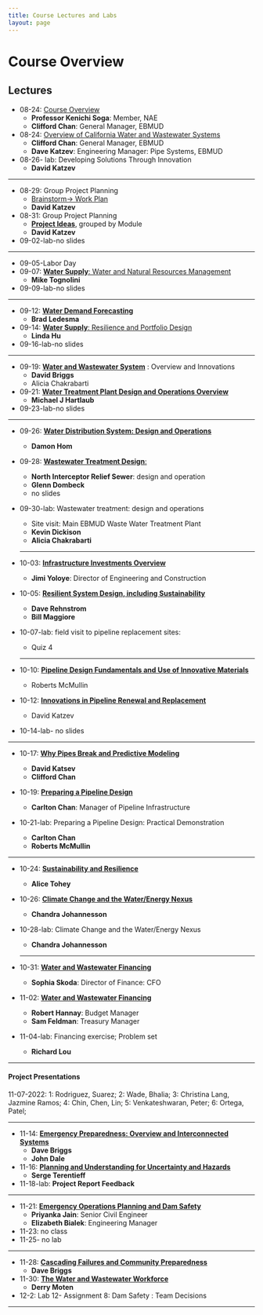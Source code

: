 ```yaml
---
title: Course Lectures and Labs
layout: page
---
```

# Course Overview
## Lectures

- 08-24: [Course Overview](/CivEng112/lectures/08-24-0)	
	- **Professor Kenichi Soga**: Member, NAE
	- **Clifford Chan**: General Manager, EBMUD
- 08-24: [Overview of California Water and Wastewater Systems](/CivEng112/lectures/08-24-1)
	- **Clifford Chan**: General Manager, EBMUD
	-  **Dave Katzev**: Engineering Manager: Pipe Systems, EBMUD
- 08-26- lab: Developing Solutions Through Innovation
	- **David Katzev**
<hr>

- 08-29: Group Project Planning
	- [Brainstorm-> Work Plan](/CivEng112/lectures/08-29)
	-  **David Katzev**
- 08-31: Group Project Planning
	- [**Project Ideas**](/CivEng112/lectures/08-31), grouped by Module
	-  **David Katzev**
- 09-02-lab-no slides

<hr>

- 09-05-Labor Day
- 09-07: [**Water Supply**: Water and Natural Resources Management](/CivEng112/lectures/09-07)
	- **Mike Tognolini**
- 09-09-lab-no slides

<hr>

- 09-12: [**Water Demand Forecasting**](/CivEng112/lectures/09-12)
	- **Brad Ledesma**
- 09-14: [**Water Supply**:  Resilience and Portfolio Design](/CivEng112/lectures/09-14)
	- **Linda Hu**
- 09-16-lab-no slides

<hr>

- 09-19: [**Water and Wastewater System**](/CivEng112/lectures/09-19) : Overview and Innovations
	- **David Briggs**
	- Alicia Chakrabarti
- 09-21:  [**Water Treatment Plant Design and Operations Overview**](/CivEng112/lectures/09-21)
	- **Michael J Hartlaub**
- 09-23-lab-no slides

<hr>

- 09-26: [**Water Distribution System: Design and Operations**](/CivEng112/lectures/09-26)
	- **Damon Hom**
- 09-28: [**Wastewater Treatment Design**:](/CivEng112/lectures/09-28)
	- **North Interceptor Relief Sewer**: design and operation
	- **Glenn Dombeck**
	- no slides
- 09-30-lab: Wastewater treatment: design and operations
	- Site visit: Main EBMUD Waste Water Treatment Plant
	-  **Kevin Dickison**
	-  **Alicia Chakrabarti**

	<hr>


- 10-03: [**Infrastructure Investments Overview**](/CivEng112/lectures/10-03)
	- **Jimi Yoloye**: Director of Engineering and Construction
- 10-05: [**Resilient System Design, including Sustainability**](/CivEng112/lectures/10-05)
	- **Dave Rehnstrom**
	- **Bill Maggiore**
-  10-07-lab: field visit to pipeline replacement sites: 
	- Quiz 4

	<hr>


- 10-10: [**Pipeline Design Fundamentals and Use of Innovative Materials**](/CivEng112/lectures/10-10)
	- Roberts McMullin
- 10-12: [**Innovations in Pipeline Renewal and Replacement**](/CivEng112/lectures/10-12)
	- David Katzev
- 10-14-lab- no slides

<hr>


- 10-17: [**Why Pipes Break and Predictive Modeling**](/CivEng112/lectures/10-17)
	- **David Katsev**
	- **Clifford Chan**

- 10-19: [**Preparing a Pipeline Design**](/CivEng112/lectures/10-19)
	- **Carlton Chan**: Manager of Pipeline Infrastructure
- 10-21-lab: Preparing a Pipeline Design: Practical Demonstration
	- **Carlton Chan**
	- **Roberts McMullin** 

<hr>


- 10-24: [**Sustainability and Resilience**](/CivEng112/lectures/10-24)
	- **Alice Tohey**
- 10-26: [**Climate Change and the Water/Energy Nexus**](/CivEng112/lectures/10-26)
	- **Chandra Johannesson** 
- 10-28-lab: Climate Change and the Water/Energy Nexus
	- **Chandra Johannesson** 

	<hr>


- 10-31: [**Water and Wastewater Financing**](/CivEng112/lectures/10-31)
	- **Sophia Skoda**: Director of Finance: CFO
- 11-02: [**Water and Wastewater Financing**](/CivEng112/lectures/11-02)
	- **Robert Hannay**: Budget Manager
	- **Sam Feldman**: Treasury Manager
- 11-04-lab: Financing exercise; Problem set
	- **Richard Lou**

<hr>

#### Project Presentations

11-07-2022: 
1: Rodriguez, Suarez; 
2: Wade, Bhalia; 
3: Christina Lang, Jazmine Ramos; 
4: Chin, Chen, Lin; 
5: Venkateshwaran, Peter; 
6: Ortega, Patel;

<hr>

- 11-14: [**Emergency Preparedness: Overview and Interconnected Systems**](/CivEng112/lectures/11-14)
	- **Dave Briggs**
	- **John Dale** 
- 11-16: [**Planning and Understanding for Uncertainty and Hazards**](/CivEng112/lectures/11-16)
	- **Serge Terentieff**
- 11-18-lab:  **Project Report Feedback**

<hr>


- 11-21: [**Emergency Operations Planning and Dam Safety**](/CivEng112/lectures/11-21)
	- **Priyanka Jain**: Senior Civil Engineer
	- **Elizabeth Bialek**: Engineering Manager
- 11-23: no class
- 11-25- no lab

<hr>


- 11-28: [**Cascading Failures and Community Preparedness**](/CivEng112/lectures/11-28)
	- **Dave Briggs**
- 11-30: [**The Water and Wastewater Workforce**](/CivEng112/lectures/11-30)
	- **Derry Moten**
- 12-2: Lab 12- Assignment 8: Dam Safety : Team Decisions

----------


